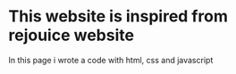 # This website is inspired from rejouice website
In this page i wrote a code with html, css and javascript 
